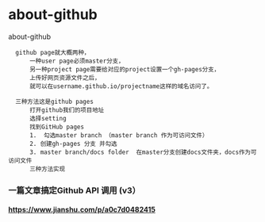 # about-github
about-github

```
  github page就大概两种，
      一种user page必须master分支，
      另一种project page需要给对应的project设置一个gh-pages分支，
      上传好网页资源文件之后，
      就可以在username.github.io/projectname这样的域名访问了。
```

```
  三种方法这是github pages
      打开github我们的项目地址
      选择setting
      找到GitHub pages
      1.  勾选master branch （master branch 作为可访问文件）
      2. 创建gh-pages 分支 并勾选
      3. master branch/docs folder  在master分支创建docs文件夹，docs作为可访问文件
      三种方法实现

```
### 一篇文章搞定Github API 调用 (v3）
#### https://www.jianshu.com/p/a0c7d0482415

